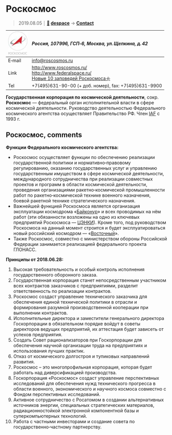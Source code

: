 # Роскосмос
> 2019.08.05 ┊ **[🚀](../index/index.md) [despace](index.md)** → **[Contact](contact.md)**

|[![](f/contact/r/roscosmos_logo1_thumb.jpg)](f/contact/r/roscosmos_logo1.png)|*Россия, 107996, ГСП‑6, Москва, ул. Щепкина, д. 42*|
|:--|:--|
|E‑mail| <info@roscosmos.ru> |
|Link| <http://www.roscosmos.ru/><br> <http://www.federalspace.ru/><br> [Новые 10 заповедей Роскосмоса ⎆](https://habr.com/post/415831/) |
|Tel| +7(495)631-90-00 (+ доб. номер), fax: +7(495)631-9900 |

**Государственная корпорация по космической деятельности**, сокр. **Роскосмос** — федеральный орган исполнительной власти в сфере космической деятельности. Руководство деятельностью Федерального космического агентства осуществляет Правительство РФ. Член [IAF](zz_iaf.md) с 1993 г.

<p style="page-break-after:always"> </p>

## Роскосмос, comments

**Функции Федерального космического агентства:**

   - Роскосмос осуществляет функции по обеспечению реализации государственной политики и нормативно‑правовому регулированию, оказанию государственных услуг и управлению государственным имуществом в сфере космической деятельности, международного сотрудничества при реализации совместных проектов и программ в области космической деятельности, проведения организациями ракетно‑космической промышленности работ по ракетно‑космической технике военного назначения, боевой ракетной технике стратегического назначения.
   - Важнейшей функцией Роскосмоса является организация эксплуатации космодрома «[Байконур](baikonur.md)» и всех проводимых на нём работ (эти обязанности возложены на одно из ключевых предприятий Роскосмоса — [ЦЭНКИ](zz_tsenki.md)). Кроме того, под руководством Роскосмоса на данный момент строится и будет эксплуатироваться новый российский космодром — «[Восточный](vostochny.md)».
   - Также Роскосмос, совместно с министерством обороны Российской Федерации занимается реализацией федерального проекта ГЛОНАСС.

**Принципы от 2018.06.28:**

   1. Высокая требовательность и особый контроль исполнения государственного оборонного заказа.
   1. Государственная корпорация станет непосредственным участником всех контрактов заказчиков с предприятиями, разделит ответственность по реализации контрактов.
   1. Роскосмос создаст управление технического заказчика для обеспечения единой технической политики в отрасли и формирования разумной производственной кооперации при выполнении контрактов.
   1. Исполнительные директора и заместители генерального директора Госкорпорации в обязательном порядке войдут в советы директоров ведущих предприятий, их аттестация будет зависеть от успехов предприятия.
   1. Создать Совет рационализаторов при Госкорпорации для обеспечения научной организации труда на предприятиях и использования лучших практик.
   1. Отказ от космического долгостроя и тупиковых направлений развития.
   1. Роскосмос – это многопрофильная корпорация, которая будет работать над диверсификацией производства.
   1. Госкорпорация «Роскосмос» создаст управление перспективных исследований для обеспечения нужд технического прогресса в области военного, экономического и научного космоса совместно с Фондом перспективных исследований.
   1. Активное сотрудничество с Росатомом в создании альтернативных источников энергии, специальных стратегических материалов, радиационностойкой электронной компонентной базы и суперкомпьютерных технологий.
   1. Работа с частными инвесторами и создание совета по государственно‑частному партнерству.
